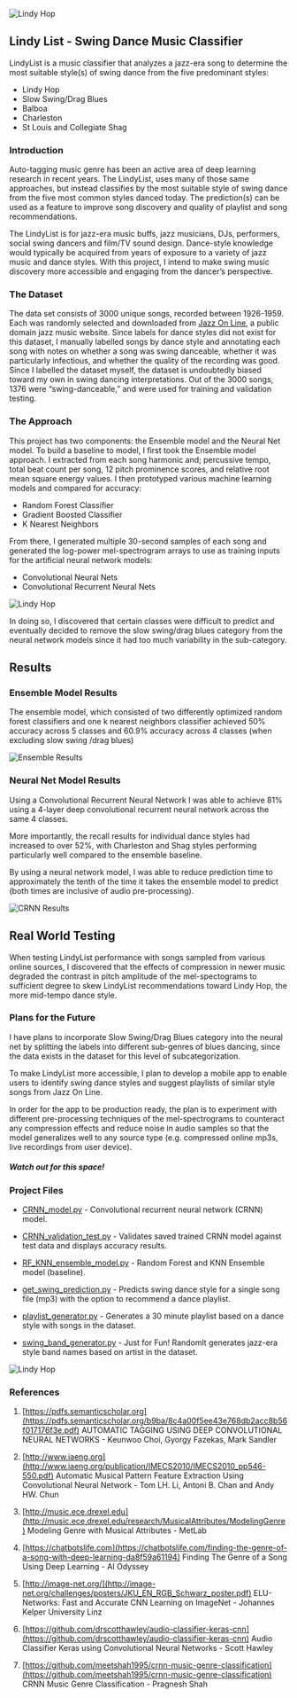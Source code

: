 

![Lindy Hop](img/header.png?raw=true "LindyList")
## Lindy List - Swing Dance Music Classifier

LindyList is a music classifier that analyzes a jazz-era
song to determine the most suitable style(s) of swing dance
from the five predominant styles:

* Lindy Hop
* Slow Swing/Drag Blues
* Balboa
* Charleston
* St Louis and Collegiate Shag


### Introduction
Auto-tagging music genre has been an active area of deep learning research in recent years. The LindyList, uses many of those same approaches, but instead classifies by the most suitable style of swing dance from the five most common styles danced today. The prediction(s) can be used as a feature to improve song discovery and quality of playlist and song recommendations.

The LindyList is for jazz-era music buffs, jazz musicians, DJs, performers, social swing dancers and film/TV sound design. Dance-style knowledge would typically be acquired from years of exposure to a variety of jazz music and dance styles. With this project, I intend to make swing music discovery more accessible and engaging from the dancer’s perspective.

### The Dataset
The data set consists of 3000 unique songs, recorded between 1926-1959. Each was randomly selected
and downloaded from [Jazz On Line](https://http://www.jazz-on-line.com/), a public domain jazz
music website. Since labels for dance styles did not exist for
this dataset, I manually labelled songs by dance style and annotating each song with notes on whether a song was swing danceable, whether it
was particularly infectious, and whether the quality of the
recording was good. Since I labelled the dataset myself,
the dataset is undoubtedly biased toward my own
in swing dancing interpretations. Out of the 3000
songs, 1376 were “swing-danceable,” and were used for
training and validation testing.

### The Approach
This project has two components:  the Ensemble
model and the Neural Net model. To build a baseline to
model, I first took the Ensemble
model approach. I extracted from each song harmonic and;
percussive tempo, total beat count per song, 12 pitch prominence
scores, and relative root mean square energy values. I then
prototyped various machine learning models and compared
for accuracy:

* Random Forest Classifier
* Gradient Boosted Classifier
* K Nearest Neighbors

From there, I generated multiple 30-second samples of each song and generated the log-power mel-spectrogram arrays to use as training inputs for the artificial neural network models:

* Convolutional Neural Nets
* Convolutional Recurrent Neural Nets

![Lindy Hop](img/mel-specs.png?raw=true "Lindy Hop 1")

In doing so, I discovered that certain classes were difficult to
predict and eventually decided to remove the slow
swing/drag blues category from the neural network models since it had
too much variability in the sub-category.


## Results

### Ensemble Model Results
The ensemble model, which consisted of two differently optimized random forest classifiers and one k nearest neighbors classifier achieved 50% accuracy across 5 classes and 60.9% accuracy across 4 classes (when excluding slow swing /drag blues)

![Ensemble Results](img/Ensemble_results.png?raw=true "Results Model 1")

### Neural Net Model Results
Using a Convolutional Recurrent Neural Network I was able to achieve 81% using a 4-layer deep convolutional recurrent neural network across the same 4 classes.

More importantly, the recall results for individual dance styles had increased to over 52%, with Charleston and Shag styles performing particularly well compared to the ensemble baseline.

By using a neural network model, I was able to reduce prediction time to approximately the tenth of the time it takes the ensemble model to predict (both times are inclusive of audio pre-processing).

![CRNN Results](img/CRNN_results.png?raw=true "Results Model 2")


## Real World Testing
When testing LindyList performance with songs sampled from various online
sources, I discovered that the effects of compression in
newer music degraded the contrast in pitch amplitude of the
mel-spectograms to sufficient degree to skew LindyList
recommendations toward Lindy Hop, the more mid-tempo
dance style.

### Plans for the Future
I have plans to incorporate Slow Swing/Drag Blues category into the neural net by splitting the labels into different sub-genres of blues dancing, since the data exists in the dataset for this level of subcategorization.

To make LindyList more accessible, I plan to develop a mobile app to enable users to identify swing dance styles and suggest playlists of similar style songs from Jazz On Line.

In order for the app to be production ready, the plan is to experiment with different pre-processing techniques of the mel-spectrograms to counteract any compression effects and reduce noise in audio samples so that the model generalizes well to any source type (e.g. compressed online mp3s, live recordings from user device).

##### Watch out for this space!

### Project Files
- [CRNN_model.py](https://github.com/lazell/jazz_music/blob/master/CRNN_model.py) - Convolutional recurrent neural network (CRNN) model.

- [CRNN_validation_test.py](https://github.com/lazell/jazz_music/blob/master/CRNN_validation_test.py) - Validates saved trained CRNN model against test data and displays accuracy results.

- [RF_KNN_ensemble_model.py](https://github.com/lazell/jazz_music/blob/master/RF_KNN_ensemble_model.py)  - Random Forest and KNN Ensemble model (baseline).

- [get_swing_prediction.py](https://github.com/lazell/jazz_music/blob/master/get_swing_prediction.py)  - Predicts swing dance style for a single song file (mp3) with the option to recommend a dance playlist.

- [playlist_generator.py](https://github.com/lazell/jazz_music/blob/master/playlist_generator.py)  - Generates a 30 minute playlist based on a dance style with songs in the dataset.

- [swing_band_generator.py](https://github.com/lazell/jazz_music/blob/master/swing_band_generator.py)  - Just for Fun! Randomlt generates jazz-era style band names based on artist in the dataset.

![Lindy Hop](img/jean_lindy.gif?raw=true "Lindy Hop 1")

### References

1. [https://pdfs.semanticscholar.org](https://pdfs.semanticscholar.org/b9ba/8c4a00f5ee43e768db2acc8b56f017176f3e.pdf) AUTOMATIC TAGGING USING DEEP CONVOLUTIONAL NEURAL NETWORKS - Keunwoo Choi, Gyorgy Fazekas, Mark Sandler

2. [http://www.iaeng.org](http://www.iaeng.org/publication/IMECS2010/IMECS2010_pp546-550.pdf) Automatic Musical Pattern Feature Extraction Using Convolutional Neural Network - Tom LH. Li, Antoni B. Chan and Andy HW. Chun

3. [http://music.ece.drexel.edu](http://music.ece.drexel.edu/research/MusicalAttributes/ModelingGenre) Modeling Genre with Musical Attributes - MetLab

4. [https://chatbotslife.com](https://chatbotslife.com/finding-the-genre-of-a-song-with-deep-learning-da8f59a61194) Finding The Genre of a Song Using Deep Learning - AI Odyssey

5. [http://image-net.org/](http://image-net.org/challenges/posters/JKU_EN_RGB_Schwarz_poster.pdf) ELU-Networks:
 Fast and Accurate CNN Learning on ImageNet - Johannes Kelper University Linz

6. [https://github.com/drscotthawley/audio-classifier-keras-cnn](https://github.com/drscotthawley/audio-classifier-keras-cnn) Audio Classifier Keras using Convolutional Neural Networks - Scott Hawley

7. [https://github.com/meetshah1995/crnn-music-genre-classification](https://github.com/meetshah1995/crnn-music-genre-classification) CRNN Music Genre Classification - Pragnesh Shah
